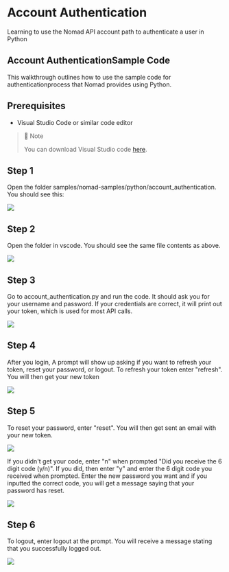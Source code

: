 # Account Authentication
Learning to use the Nomad API account path to authenticate a user in Python

## Account AuthenticationSample Code

This walkthrough outlines how to use the sample code for authenticationprocess that Nomad provides using Python.

## Prerequisites

- Visual Studio Code or similar code editor

> 📘 Note
> 
> You can download Visual Studio code [here](https://code.visualstudio.com/).

## Step 1

Open the folder samples/nomad-samples/python/account_authentication. You should see this:

![](https://files.readme.io/29d5505-image.png)

## Step 2

Open the folder in vscode. You should see the same file contents as above.

![](https://files.readme.io/e8db622-image.png)

## Step 3

Go to account_authentication.py and run the code. It should ask you for your username and password. If your credentials are correct, it will print out your token, which is used for most API calls.

![](https://files.readme.io/b91d36f-authloginterm.png)

## Step 4

After you login, A prompt will show up asking if you want to refresh your token, reset your password, or logout. To refresh your token enter "refresh". You will then get your new token

![](https://files.readme.io/57c2d58-image.png)

## Step 5

To reset your password, enter "reset". You will then get sent an email with your new token.

![](https://files.readme.io/a1997f0-email.png)

If you didn't get your code, enter "n" when prompted "Did you receive the 6 digit code (y/n)". If you did, then enter "y" and enter the 6 digit code you received when prompted. Enter the new password you want and if you inputted the correct code, you will get a message saying that your password has reset.

![](https://files.readme.io/6de834f-image.png)

## Step 6

To logout, enter logout at the prompt. You will receive a message stating that you successfully logged out.

![](https://files.readme.io/ea1a234-image.png)
